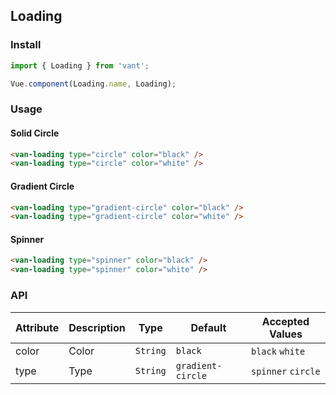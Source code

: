 ## Loading

### Install
``` javascript
import { Loading } from 'vant';

Vue.component(Loading.name, Loading);
```

### Usage

#### Solid Circle

```html
<van-loading type="circle" color="black" />
<van-loading type="circle" color="white" />
```

#### Gradient Circle

```html
<van-loading type="gradient-circle" color="black" />
<van-loading type="gradient-circle" color="white" />
```

#### Spinner

```html
<van-loading type="spinner" color="black" />
<van-loading type="spinner" color="white" />
```

### API

| Attribute | Description | Type | Default | Accepted Values |
|-----------|-----------|-----------|-------------|-------------|
| color | Color | `String` | `black` | `black` `white` |
| type | Type | `String` | `gradient-circle` | `spinner` `circle` |
